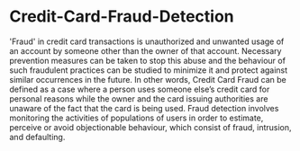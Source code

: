 # Credit-Card-Fraud-Detection

'Fraud' in credit card transactions is unauthorized and unwanted usage of an account by someone other than the owner of that account. Necessary prevention measures can be taken to stop this abuse and the behaviour of such fraudulent
practices can be studied to minimize it and protect against similar occurrences in the future. In other words, Credit Card Fraud can be defined as a case where a person uses someone else’s credit card for personal reasons while the owner and the card issuing authorities are unaware of the fact that the card is being used. Fraud detection involves monitoring the activities of populations of users in order to estimate, perceive or avoid objectionable behaviour, which consist of fraud, intrusion, and defaulting. 
